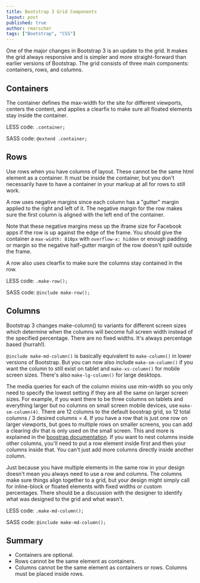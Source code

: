 ```yaml
---
title: Bootstrap 3 Grid Components
layout: post
published: true
author: rmarscher
tags: ["Bootstrap", "CSS"]
---
```


One of the major changes in Bootstrap 3 is an update to the grid. It makes the grid always responsive and is simpler and more straight-forward than earlier versions of Bootstrap. The grid consists of three main components: containers, rows, and columns.

Containers
----------

The container defines the max-width for the site for different viewports, centers the content, and applies a clearfix to make sure all floated elements stay inside the container.

LESS code: `.container;`

SASS code: `@extend .container;`

Rows
----

Use rows when you have columns of layout. These cannot be the same html element as a container. It must be inside the container, but you don't necessarily have to have a container in your markup at all for rows to still work.

A row uses negative margins since each column has a "gutter" margin applied to the right and left of it. The negative margin for the row makes sure the first column is aligned with the left end of the container.

Note that these negative margins mess up the iframe size for Facebook apps if the row is up against the edge of the frame. You should give the container a `max-width: 810px` with `overflow-x: hidden` or enough padding or margin so the negative half-gutter margin of the row doesn't spill outside the frame.

A row also uses clearfix to make sure the columns stay contained in the row.

LESS code: `.make-row();`

SASS code: `@include make-row();`


Columns
-------

Bootstrap 3 changes make-column() to variants for different screen sizes which determine when the columns will become full screen width instead of the specified percentage. There are no fixed widths. It's always percentage based (hurrah!).

`@include make-md-column()` is basically equivalent to `make-column()` in lower versions of Bootstrap. But you can now also include `make-sm-column()` if you want the column to still exist on tablet and `make-xs-column()` for mobile screen sizes.  There's also `make-lg-column()` for large desktops.

The media queries for each of the column mixins use min-width so you only need to specify the lowest setting if they are all the same on larger screen sizes. For example, if you want there to be three columns on tablets and everything larger but no columns on small screen mobile devices, use `make-sm-column(4)`. There are 12 columns to the default boostrap grid, so 12 total columns / 3 desired columns = 4. If you have a row that is just one row on larger viewports, but goes to multiple rows on smaller screens, you can add a clearing div that is only used on the small screen. This and more is explained in the [boostrap documentation](http://getbootstrap.com/css/#grid-example-mixed-complete).
If you want to nest columns inside other columns, you'll need to put a row element inside first and then your columns inside that. You can't just add more columns directly inside another column.

Just because you have multiple elements in the same row in your design doesn't mean you always need to use a row and columns. The columns make sure things align together to a grid, but your design might simply call for inline-block or floated elements with fixed widths or custom percentages. There should be a discussion with the designer to identify what was designed to the grid and what wasn't.

LESS code: `.make-md-column();`

SASS code: `@include make-md-column();`


Summary
-------

* Containers are optional.
* Rows cannot be the same element as containers.
* Columns cannot be the same element as containers or rows. Columns must be placed inside rows.







